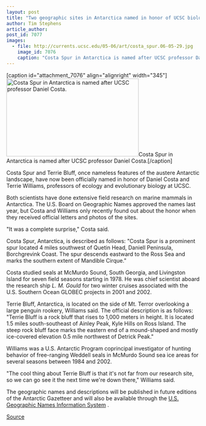 ```yaml
---
layout: post
title: "Two geographic sites in Antarctica named in honor of UCSC biologists"
author: Tim Stephens
article_author: 
post_id: 7077
images:
  - file: http://currents.ucsc.edu/05-06/art/costa_spur.06-05-29.jpg
    image_id: 7076
    caption: "Costa Spur in Antarctica is named after UCSC professor Daniel Costa."
---
```


[caption id="attachment_7076" align="alignright" width="345"]<a href="http://dev-ucsc-news.pantheonsite.io/wp-content/uploads/2006/05/costa_spur.06-05-29.jpg"><img class="size-full wp-image-7076" src="http://dev-ucsc-news.pantheonsite.io/wp-content/uploads/2006/05/costa_spur.06-05-29.jpg" alt="Costa Spur in Antarctica is named after UCSC professor Daniel Costa." width="345" height="203" /></a>Costa Spur in Antarctica is named after UCSC professor Daniel Costa.[/caption]
<a name="content" id="content"></a>
<p>
  Costa Spur and Terrie Bluff, once nameless features of the austere Antarctic landscape, have now been officially named in honor of Daniel Costa and Terrie Williams, professors of ecology and evolutionary biology at UCSC.
</p>
<p>
  Both scientists have done extensive field research on marine mammals in Antarctica. The U.S. Board on Geographic Names approved the names last year, but Costa and Williams only recently found out about the honor when they received official letters and photos of the sites.
</p>
<p>
  "It was a complete surprise," Costa said.
</p>
<p>
  Costa Spur, Antarctica, is described as follows: "Costa Spur is a prominent spur located 4 miles southwest of Quetin Head, Daniell Peninsula, Borchgrevink Coast. The spur descends eastward to the Ross Sea and marks the southern extent of Mandible Cirque."
</p>
<p>
  Costa studied seals at McMurdo Sound, South Georgia, and Livingston Island for seven field seasons starting in 1978. He was chief scientist aboard the research ship <i>L. M. Gould</i> for two winter cruises associated with the U.S. Southern Ocean GLOBEC projects in 2001 and 2002.
</p>
<p>
  Terrie Bluff, Antarctica, is located on the side of Mt. Terror overlooking a large penguin rookery, Williams said. The official description is as follows: "Terrie Bluff is a rock bluff that rises to 1,000 meters in height. It is located 1.5 miles south-southeast of Ainley Peak, Kyle Hills on Ross Island. The steep rock bluff face marks the eastern end of a mound-shaped and mostly ice-covered elevation 0.5 mile northwest of Detrick Peak."
</p>
<p>
  Williams was a U.S. Antarctic Program coprincipal investigator of hunting behavior of free-ranging Weddell seals in McMurdo Sound sea ice areas for several seasons between 1984 and 2002.
</p>
<p>
  "The cool thing about Terrie Bluff is that it's not far from our research site, so we can go see it the next time we're down there," Williams said.
</p>
<p>
  The geographic names and descriptions will be published in future editions of the Antarctic Gazetteer and will also be available through the <a href="http://geonames.usgs.gov">U.S. Geographic Names Information System</a> .<br>
</p>
<p><a href="http://www1.ucsc.edu/currents/05-06/05-29/antarctic.asp" title="Permalink to antarctic">Source</a></p>
